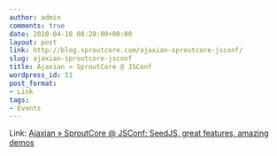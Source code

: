 ```yaml
---
author: admin
comments: true
date: 2010-04-18 08:20:00+00:00
layout: post
link: http://blog.sproutcore.com/ajaxian-sproutcore-jsconf/
slug: ajaxian-sproutcore-jsconf
title: Ajaxian » SproutCore @ JSConf
wordpress_id: 51
post_format:
- Link
tags:
- Events
---
```


Link: [Ajaxian » SproutCore @ JSConf: SeedJS, great features, amazing demos](http://ajaxian.com/archives/sproutcore-2010)

		
